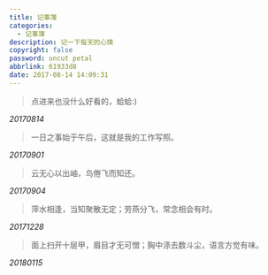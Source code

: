 ```yaml
---
title: 记事簿
categories:
  - 记事簿
description: 记一下每天的心情
copyright: false
password: uncut petal
abbrlink: 61933d8
date: 2017-08-14 14:09:31
---
```

> 点进来也没什么好看的，蛤蛤:)

*20170814*
> 一日之事始于午后，这就是我的工作写照。

*20170901*
> 云无心以出岫，鸟倦飞而知还。

*20170904*
> 萍水相逢，当知聚散无定；劳燕分飞，常念相会有时。

*20171228*
> 面上扫开十层甲，眉目才无可憎；胸中涤去数斗尘，语言方觉有味。

*20180115*
> 